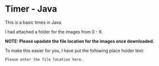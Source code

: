 Timer - Java
========

This is a basic times in Java.

I had attached a folder for the images from 0 - 9. 

**NOTE: Please upadate the file location for the images once downloaded.**

To make this easier for you, I have put the following place holder text:
```
Please enter the file location here.
```
